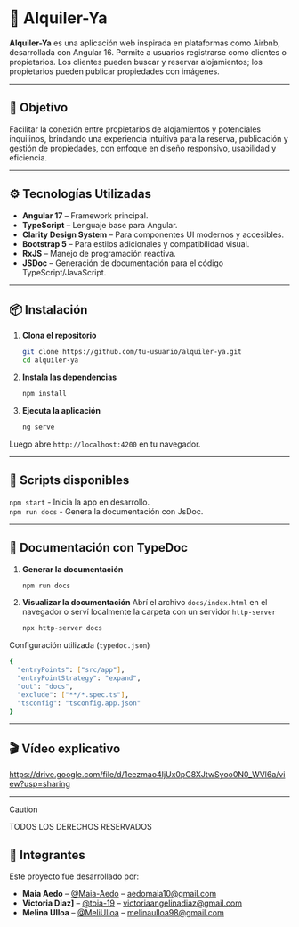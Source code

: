 # 🏡 Alquiler-Ya

**Alquiler-Ya** es una aplicación web inspirada en plataformas como Airbnb, desarrollada con Angular 16. Permite a usuarios registrarse como clientes o propietarios. Los clientes pueden buscar y reservar alojamientos; los propietarios pueden publicar propiedades con imágenes.

---

## 🎯 Objetivo

Facilitar la conexión entre propietarios de alojamientos y potenciales inquilinos, brindando una experiencia intuitiva para la reserva, publicación y gestión de propiedades, con enfoque en diseño responsivo, usabilidad y eficiencia.

---

## ⚙️ Tecnologías Utilizadas

- **Angular 17** – Framework principal.
- **TypeScript** – Lenguaje base para Angular.
- **Clarity Design System** – Para componentes UI modernos y accesibles.
- **Bootstrap 5** – Para estilos adicionales y compatibilidad visual.
- **RxJS** – Manejo de programación reactiva.
- **JSDoc** – Generación de documentación para el código TypeScript/JavaScript.

---

## 📦 Instalación

1. **Clona el repositorio**
   ```bash
   git clone https://github.com/tu-usuario/alquiler-ya.git
   cd alquiler-ya
2. **Instala las dependencias**
   ```bash
   npm install
3. **Ejecuta la aplicación**
   ```bash
   ng serve
  Luego abre `http://localhost:4200` en tu navegador.

---

## 🧪 Scripts disponibles
`npm start` - Inicia la app en desarrollo.  
`npm run docs` - Genera la documentación con JsDoc.

---

## 🧾 Documentación con TypeDoc  

1. **Generar la documentación**
   ```bash
   npm run docs
2. **Visualizar la documentación**
   Abrí el archivo `docs/index.html` en el navegador o serví localmente la carpeta con un servidor `http-server` 
   ```bash
   npx http-server docs
   
Configuración utilizada (`typedoc.json`)
  ```bash
  {
    "entryPoints": ["src/app"],
    "entryPointStrategy": "expand",
    "out": "docs",
    "exclude": ["**/*.spec.ts"],
    "tsconfig": "tsconfig.app.json"
  }
  ```
   
---

## 🎬 Vídeo explicativo
https://drive.google.com/file/d/1eezmao4IjUx0pC8XJtwSyoo0N0_WVl6a/view?usp=sharing

---

>[!CAUTION]
>TODOS LOS DERECHOS RESERVADOS

## 👤 Integrantes
Este proyecto fue desarrollado por:

- **Maia Aedo** – [@Maia-Aedo](https://github.com/Maia-Aedo) – aedomaia10@gmail.com
- **Victoria Diaz]** – [@toia-19](https://github.com/toia-19) – victoriaangelinadiaz@gmail.com
- **Melina Ulloa** – [@MeliUlloa](https://github.com/MeliUlloa) – melinaulloa98@gmail.com

